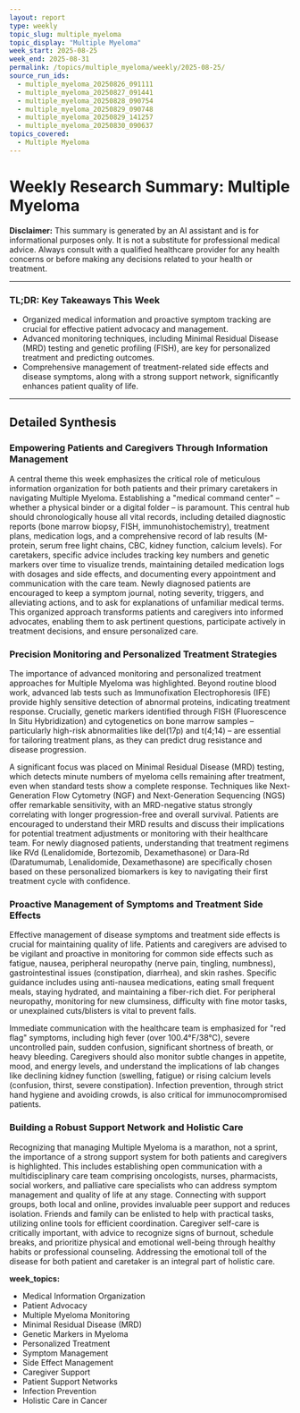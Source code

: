 ```yaml
---
layout: report
type: weekly
topic_slug: multiple_myeloma
topic_display: "Multiple Myeloma"
week_start: 2025-08-25
week_end: 2025-08-31
permalink: /topics/multiple_myeloma/weekly/2025-08-25/
source_run_ids:
  - multiple_myeloma_20250826_091111
  - multiple_myeloma_20250827_091441
  - multiple_myeloma_20250828_090754
  - multiple_myeloma_20250829_090748
  - multiple_myeloma_20250829_141257
  - multiple_myeloma_20250830_090637
topics_covered:
  - Multiple Myeloma
---
```


# Weekly Research Summary: Multiple Myeloma

**Disclaimer:** This summary is generated by an AI assistant and is for informational purposes only. It is not a substitute for professional medical advice. Always consult with a qualified healthcare provider for any health concerns or before making any decisions related to your health or treatment.

---

### **TL;DR: Key Takeaways This Week**

- Organized medical information and proactive symptom tracking are crucial for effective patient advocacy and management.
- Advanced monitoring techniques, including Minimal Residual Disease (MRD) testing and genetic profiling (FISH), are key for personalized treatment and predicting outcomes.
- Comprehensive management of treatment-related side effects and disease symptoms, along with a strong support network, significantly enhances patient quality of life.

---

## Detailed Synthesis

### Empowering Patients and Caregivers Through Information Management

A central theme this week emphasizes the critical role of meticulous information organization for both patients and their primary caretakers in navigating Multiple Myeloma. Establishing a "medical command center" – whether a physical binder or a digital folder – is paramount. This central hub should chronologically house all vital records, including detailed diagnostic reports (bone marrow biopsy, FISH, immunohistochemistry), treatment plans, medication logs, and a comprehensive record of lab results (M-protein, serum free light chains, CBC, kidney function, calcium levels). For caretakers, specific advice includes tracking key numbers and genetic markers over time to visualize trends, maintaining detailed medication logs with dosages and side effects, and documenting every appointment and communication with the care team. Newly diagnosed patients are encouraged to keep a symptom journal, noting severity, triggers, and alleviating actions, and to ask for explanations of unfamiliar medical terms. This organized approach transforms patients and caregivers into informed advocates, enabling them to ask pertinent questions, participate actively in treatment decisions, and ensure personalized care.

### Precision Monitoring and Personalized Treatment Strategies

The importance of advanced monitoring and personalized treatment approaches for Multiple Myeloma was highlighted. Beyond routine blood work, advanced lab tests such as Immunofixation Electrophoresis (IFE) provide highly sensitive detection of abnormal proteins, indicating treatment response. Crucially, genetic markers identified through FISH (Fluorescence In Situ Hybridization) and cytogenetics on bone marrow samples – particularly high-risk abnormalities like del(17p) and t(4;14) – are essential for tailoring treatment plans, as they can predict drug resistance and disease progression.

A significant focus was placed on Minimal Residual Disease (MRD) testing, which detects minute numbers of myeloma cells remaining after treatment, even when standard tests show a complete response. Techniques like Next-Generation Flow Cytometry (NGF) and Next-Generation Sequencing (NGS) offer remarkable sensitivity, with an MRD-negative status strongly correlating with longer progression-free and overall survival. Patients are encouraged to understand their MRD results and discuss their implications for potential treatment adjustments or monitoring with their healthcare team. For newly diagnosed patients, understanding that treatment regimens like RVd (Lenalidomide, Bortezomib, Dexamethasone) or Dara-Rd (Daratumumab, Lenalidomide, Dexamethasone) are specifically chosen based on these personalized biomarkers is key to navigating their first treatment cycle with confidence.

### Proactive Management of Symptoms and Treatment Side Effects

Effective management of disease symptoms and treatment side effects is crucial for maintaining quality of life. Patients and caregivers are advised to be vigilant and proactive in monitoring for common side effects such as fatigue, nausea, peripheral neuropathy (nerve pain, tingling, numbness), gastrointestinal issues (constipation, diarrhea), and skin rashes. Specific guidance includes using anti-nausea medications, eating small frequent meals, staying hydrated, and maintaining a fiber-rich diet. For peripheral neuropathy, monitoring for new clumsiness, difficulty with fine motor tasks, or unexplained cuts/blisters is vital to prevent falls.

Immediate communication with the healthcare team is emphasized for "red flag" symptoms, including high fever (over 100.4°F/38°C), severe uncontrolled pain, sudden confusion, significant shortness of breath, or heavy bleeding. Caregivers should also monitor subtle changes in appetite, mood, and energy levels, and understand the implications of lab changes like declining kidney function (swelling, fatigue) or rising calcium levels (confusion, thirst, severe constipation). Infection prevention, through strict hand hygiene and avoiding crowds, is also critical for immunocompromised patients.

### Building a Robust Support Network and Holistic Care

Recognizing that managing Multiple Myeloma is a marathon, not a sprint, the importance of a strong support system for both patients and caregivers is highlighted. This includes establishing open communication with a multidisciplinary care team comprising oncologists, nurses, pharmacists, social workers, and palliative care specialists who can address symptom management and quality of life at any stage. Connecting with support groups, both local and online, provides invaluable peer support and reduces isolation. Friends and family can be enlisted to help with practical tasks, utilizing online tools for efficient coordination. Caregiver self-care is critically important, with advice to recognize signs of burnout, schedule breaks, and prioritize physical and emotional well-being through healthy habits or professional counseling. Addressing the emotional toll of the disease for both patient and caretaker is an integral part of holistic care.

**week_topics:**
- Medical Information Organization
- Patient Advocacy
- Multiple Myeloma Monitoring
- Minimal Residual Disease (MRD)
- Genetic Markers in Myeloma
- Personalized Treatment
- Symptom Management
- Side Effect Management
- Caregiver Support
- Patient Support Networks
- Infection Prevention
- Holistic Care in Cancer
